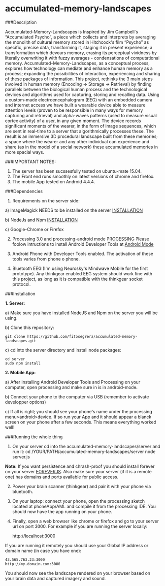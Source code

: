 # accumulated-memory-landscapes

###Description

Accumulated-Memory-Landscapes is Inspired by Jim Campbell's “Accumulated Psycho”, a piece which collects and interprets by averaging the monolith of cultural memory stored in Hitchcock's film “Psycho” as specific, precise data, transforming it, staging it in present experience; a transformation which devours memory, erasing its perceptual vividness by literally overwriting it with fuzzy averages - condensations of computational memory. Accumulated-Memory-Landscapes, as a conceptual process, explores how technology can mediate and enhance human memory as a process; expanding the possibilities of interaction, experiencing and sharing of these packages of information. This project, rethinks the 3 main steps involved in human memory (Encoding → Storage → Retrieval) by finding parallels between the biological human process and the technological devices and algorithms used for capturing, storing and recalling data. Using a custom-made electroencephalogram (EEG) with an embedded camera and internet access we have built a wearable device able to measure attention levels (proven to be responsible in many ways for memory capturing and retrieval) and alpha-waves patterns (used to measure visual cortex activity) of a user, in any given moment. The device records significant moments of the wearer, in the form of image sequences, which are sent in real-time to a server that algorithmically processes these. The result is an immersive 3D procedural landscape built from these memories; a space where the wearer and any other individual can experience and share (as in the model of a social network) these accumulated memories in more spacial ways.

###IMPORTANT NOTES:

1. The server has been sucssesfully tested on ubuntu-mate 15.04. 
2. The Front end runs smoothly on latest versions of chrome and firefox. 
3. The mobile App tested on Android 4.4.4. 

###Dependencies

1. Requirements on the server side:

  a) ImageMagick NEEDS to be installed on the server [INSTALLATION](https://help.ubuntu.com/community/ImageMagick)

  b) NodeJs and Npm [INSTALLATION](https://nodejs.org/en/)

  c) Google-Chrome or Firefox


2. Processing 3.0 and processing-android mode [PROCESSING](https://processing.org/) Please foolow intructions to install Android Developer Tools at [Android Mode](https://github.com/processing/processing-android/wiki)

3. Android Phone with Developer Tools enabled. The activation of these tools varies from phone o phone.

4. Bluetooth EEG (I'm using Neurosky's Mindwave Mobile for the first prototype). Any thinkgear enabled EEG system should work fine with this project, as long as it is compatible with the thinkgear socket protocol.

###Installation

__1. Server:__

  a) Make sure you have installed NodeJS and Npm on the server you will be using.

  b) Clone this repository:

	git clone https://github.com/fitosegrera/accumulated-memory-landscapes.git

  c) cd into the server directory and install node packages:

	cd server
	sudo npm install

__2. Mobile App:__

  a) After installing Android Developer Tools and Processing on your computer, open processing and make sure in is in android-mode.

  b) Connect your phone to the computer via USB (remember to activate developper options)

  c) If all is right; you should see your phone's name under the processing menu>android>device. If so run your App and it should appear a blanck screen on your phone after a few seconds. This means everything worked well!

###Running the whole thing

1. On your server cd into the accumulated-memory-landscapes/server and run it:
	cd /YOUR/PATH/accumulated-memory-landscapes/server
	node server.js

__Note:__ If you want persistence and chrash-proof you should install forever on your server [FOREVERJS](https://github.com/foreverjs/forever). Also make sure your server (if it is a remote one) has domains and ports available for public access.

2. Power your brain scanner (thinkgear) and pair it with your phone via bluetooth.

3. On your laptop: connect your phone, open the processing sketch located at phoneApp/AML and compile it from the processing IDE. You should now have the app running on your phone.

4. Finally, open a web browser like chrome or firefox and go to your server url on port 3000. For example if you are running the server locally:

	http://localhost:3000

If you are running it remotely you should use your Global IP address or domain name (in case you have one):

	43.565.763.23:3000
	http://my.domain.com:3000

You should now see the landscape rendered on your browser based on your brain data and captured imagery and sound.
